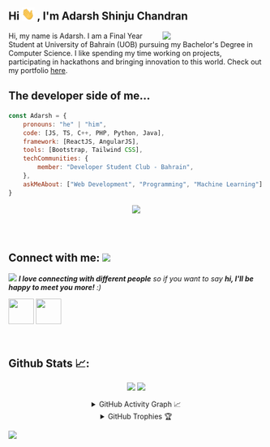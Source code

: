 <h2> Hi <img src="https://raw.githubusercontent.com/ABSphreak/ABSphreak/master/gifs/Hi.gif" width="25px"> , I'm Adarsh Shinju Chandran</h2>

<img align='right' src='https://octodex.github.com/images/daftpunktocat-thomas.gif' width='200"'>

Hi, my name is Adarsh. I am a Final Year Student at University of Bahrain (UOB) pursuing my Bachelor's Degree in Computer Science. I like spending my time working on projects, participating in hackathons and bringing innovation to this world. Check out my portfolio [here](https://adarshchandran2000.github.io/).


## The developer side of me...  
```javascript
const Adarsh = {
	pronouns: "he" | "him",
	code: [JS, TS, C++, PHP, Python, Java],
	framework: [ReactJS, AngularJS],
	tools: [Bootstrap, Tailwind CSS],
	techCommunities: {
		member: "Developer Student Club - Bahrain",
	},
	askMeAbout: ["Web Development", "Programming", "Machine Learning"]
}
```

<p align="center">
   <!-- <img height="170" width="150" src="https://github.com/AdarshChandran2000/AdarshChandran2000/gamer.png"> -->
   <img align="center" src="https://github-readme-streak-stats.herokuapp.com?user=AdarshChandran2000&theme=neon-dark"/>
   <!-- <img height="170" width="150" src="https://github.com/AdarshChandran2000/AdarshChandran2000/IronMan.png"> -->
</p>

## Connect with me: <img src="https://user-images.githubusercontent.com/53649201/99296951-8ef68900-286d-11eb-9bf3-fdb6cf13b585.gif" height="32px" style="padding-top: 50px;">
<img src="https://media.giphy.com/media/LnQjpWaON8nhr21vNW/giphy.gif" width="60"> <em><b>I love connecting with different people</b> so if you want to say <b>hi, I'll be happy to meet you more!</b> :)</em>  

[<img width='50' height='50' src="https://user-images.githubusercontent.com/64153988/134053455-cf3aa416-e192-4d79-a3e6-e229b340dbb1.png"/>](https://www.linkedin.com/in/adarshsc2000/)
[<img width='50' height='50' src="https://user-images.githubusercontent.com/64153988/134053752-f53f94fc-8cbc-4754-a547-a27694d237e4.png"/>](https://www.instagram.com/adarshsc2000/) 
<!-- [<img width='50' height='50' src="https://user-images.githubusercontent.com/64153988/134053821-af57cb35-246b-4d37-8418-2dc8664ddc37.png"/>](https://twitter.com/Adarsh) -->
<br />

<summary><h2>Github Stats 📈:</h2></summary>
	
<p align="center">
  <img height= "160px" src="https://github-readme-stats.vercel.app/api?username=AdarshChandran2000&&show_icons=true&title_color=ff0066&icon_color=bb2acf&text_color=00ffff&bg_color=00001a" />
  <img height= "160px" src="https://github-readme-stats.vercel.app/api/top-langs/?username=AdarshChandran2000&title_color=ff0066&icon_color=bb2acf&text_color=00ffff&bg_color=00001a&layout=compact&hide=css" />
</p>

<details align="center">
  <summary>GitHub Activity Graph 📈</summary>
<p align="center">
  <img src="https://activity-graph.herokuapp.com/graph?username=AdarshChandran2000&theme=xcode" />
</p>
</details>

<details align="center">
  <summary>GitHub Trophies 🏆</summary>
<p align="center">
  <a href="https://github.com/ryo-ma/github-profile-trophy" target="_blank">
    <img src="https://github-profile-trophy.vercel.app/?username=AdarshChandran2000&column=4&margin-w=5&margin-h=5&theme=darkhub"/>
  </a>
</p>
</details>

<p><code><img height="20" src="https://komarev.com/ghpvc/?username=AdarshChandran2000&color=blue"></code></p>

<!--   
 funfact: "I love coding+eating+repeating"
- 🔭 I’m currently working on Front End Web Development
- 🌱 I’m currently learning MERN stack
- 😄 Pronouns: He/His
- 🎯 Portfolio site: [Portfolio](https://harshal09.netlify.app/)  
## Tech I'm familiar with...
<img height="80" src="https://skillsite.netlify.app/python.png"/> <img height="80" src="https://skillsite.netlify.app/C++.png"/> <img height="80"  src="https://skillsite.netlify.app/C.png"/> <img height="80" src="https://skillsite.netlify.app/Js.png" /> <img height="90" src="https://skillsite.netlify.app/react.png" />
<br />
-->

